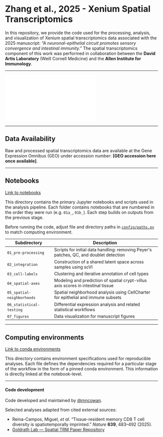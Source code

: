 # Zhang et al., 2025 - Xenium Spatial Transcriptomics

In this repository, we provide the code used for the processing, analysis, and visualization of Xenium spatial transcriptomics data associated with the 2025 manuscript: *“A neuronal-epithelial circuit promotes sensory convergence and intestinal immunity.”* The spatial transcriptomics component of this work was performed in collaboration between the **David Artis Laboratory** (Weill Cornell Medicine) and the **Allen Institute for Immunology**.

---

![Spatial overview](./misc/overview.pdf)

---

## Data Availability

Raw and processed spatial transcriptomics data are available at the Gene Expression Omnibus (GEO) under accession number: **[GEO accession here once available]**.  

---

## Notebooks
[Link to notebooks](./notebooks)

This directory contains the primary Jupyter notebooks and scripts used in the analysis pipeline. Each folder contains notebooks that are numbered in the order they were run (e.g. `01a_`, `01b_`). Each step builds on outputs from the previous stage.

Before running the code, adjust file and directory paths in [`config/paths.py`](./config/paths.py) to match computing environment. 

| Subdirectory             | Description                                                                                   |
|--------------------------|-----------------------------------------------------------------------------------------------|
| `01_pre-processing`      | Scripts for initial data handling: removing Peyer's patches, QC, and doublet detection      |
| `02_integration`         | Construction of a shared latent space across samples using scVI                             |
| `03_cell-labels`         | Clustering and iterative annotation of cell types                                            |
| `04_spatial-axes`        | Modeling and prediction of spatial crypt-villus axis scores in intestinal tissue            |
| `05_spatial-neighborhoods` | Spatial neighborhood analysis using CellCharter for epithelial and immune subsets          |
| `06_statistical-testing` | Differential expression analysis and related statistical workflows                          |
| `07_figures`             | Data visualization for manuscript figures                          |

---

## Computing environments
[Link to conda environments](./envs)

This directory contains environment specifications used for reproducible analyses. Each file defines the dependencies required for a particular stage of the workflow in the form of a pinned conda environment. This information is directly linked at the notebook-level.

---

#### Code development

Code developed and maintained by [@mncowan](https://github.com/mncowan).  

Selected analyses adapted from cited external sources:
- Reina-Campos, Miguel, *et al.* “Tissue-resident memory CD8 T cell diversity is spatiotemporally imprinted.” *Nature* **639**, 483–492 (2025).  
- [Goldrath Lab — Spatial TRM Paper Repository](https://github.com/Goldrathlab/Spatial-TRM-paper)